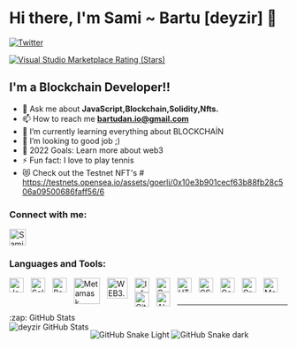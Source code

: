 # Hi there, I'm Sami ~ Bartu [deyzir] 👋 


[![Twitter ](https://img.shields.io/twitter/follow/Zasa_deyzir?color=1DA1F2&logo=twitter&style=for-the-badge)](https://twitter.com/intent/follow?original_referer=https%3A%2F%2Fgithub.com%2FZasa_deyzir&screen_name=Zasa_deyzir)

[![Visual Studio Marketplace Rating (Stars)](https://img.shields.io/visual-studio-marketplace/stars/codestackr.codestackr-theme?label=codeSTACKr%20VS%20Code%20Theme&logo=visualstudiocode&logoColor=ff652f&style=for-the-badge)](https://marketplace.visualstudio.com/items?itemName=codestackr.codestackr-theme)

## I'm a Blockchain Developer!!
- 💬  Ask me about **JavaScript,Blockchain,Solidity,Nfts.**
- 📫  How to reach me **bartudan.io@gmail.com**
- 🌱 I’m currently learning everything about BLOCKCHAİN
- 👯 I’m looking to good job ;)
- 🥅 2022 Goals: Learn more about web3
- ⚡ Fun fact: I love to play tennis 
- 😻 Check out the Testnet NFT's # https://testnets.opensea.io/assets/goerli/0x10e3b901cecf63b88fb28c506a09500686faff56/6
<h3 align="left">Connect with me:</h3>
<p align="left">
<a href="https://www.linkedin.com/in/sami-bartu/" target="blank" rel=”noopener”><img align="center" src="https://velanovascular.com/wp-content/uploads/2020/06/LinkedIn.png" alt="SamiBartu" height="30" width="30" /></a>


### Languages and Tools:
<img align="left" alt="JavaScript" width="26px" src="https://cdn.jsdelivr.net/gh/devicons/devicon/icons/javascript/javascript-original.svg" style="padding-right:10px;" />
<img align="left" alt="Solidity" width="26px" src="https://user-images.githubusercontent.com/64195458/205886935-fea7d8f2-c496-45d4-90a3-18d0927288c2.png" style="padding-right:10px;" />
<img align="left" alt="React" width="26px" src="https://cdn.jsdelivr.net/gh/devicons/devicon/icons/react/react-original.svg" style="padding-right:10px;" />
<img align="left" alt="Metamask" width='47px' src='https://user-images.githubusercontent.com/64195458/205884250-c71b1a24-e040-477c-b7fe-b342a2bf85c5.png' style="padding-right:10px;" />
<img align="left" alt="WEB3.JS" width="37px" src='https://user-images.githubusercontent.com/64195458/205890430-e4ea429e-01a7-4b5b-9c57-deb10fb19be2.jpeg'
style="padding-right:10px;" />
<img align="left" alt="Infura" width="26px" src='https://user-images.githubusercontent.com/64195458/205885129-d41739c8-afff-4099-a967-2697b07b1492.png'
style="padding-right:10px;" />
<img align="left" alt="Ganache" width="25px" src='https://user-images.githubusercontent.com/64195458/205888094-ab3278c1-f0b1-4253-81a2-50748d3aeb36.jpeg'style="padding-right:10px;" /> 
<img align="left" alt="HTML5" width="26px" src="https://cdn.jsdelivr.net/gh/devicons/devicon/icons/html5/html5-original.svg" style="padding-right:10px;" />
<img align="left" alt="CSS3" width="26px" src="https://cdn.jsdelivr.net/gh/devicons/devicon/icons/css3/css3-original.svg" style="padding-right:10px;" />
<img align="left" alt="Gatsby" width="26px" src="https://cdn.jsdelivr.net/gh/devicons/devicon/icons/gatsby/gatsby-original.svg" style="padding-right:10px;" />
<img align="left" alt="GraphQL" width="26px" src="https://cdn.jsdelivr.net/gh/devicons/devicon/icons/graphql/graphql-plain.svg" style="padding-right:10px;" />
<img align="left" alt="MongoDB" width="26px" src="https://cdn.jsdelivr.net/gh/devicons/devicon/icons/mongodb/mongodb-original.svg" style="padding-right:10px;" />
<img align="left" alt="Git" width="26px" src="https://cdn.jsdelivr.net/gh/devicons/devicon/icons/git/git-original.svg" style="padding-right:10px;" />
<img align="left" alt="Alchemy" width="25px" src="https://user-images.githubusercontent.com/64195458/209793531-eb7e9696-8890-437d-a90c-267c58db8142.png"style="padding-right:10px;" />
<br />
<br />

---


  <summary>:zap: GitHub Stats</summary>

  <img align="left" alt="deyzir GitHub Stats" src="https://github-readme-stats.vercel.app/api?username=deyzir&show_icons=true&hide_border=false&title_color=ff652f&icon_color=FFE400&bg_color=09131B&text_color=ffffff&border_color=0c1a25" />


[twitter]:https://www.linkedin.com/in/sami-bartu/
[linkedin]:https://linkedin.com/in/codeSTACKr


<!-- Snake contributions graph https://github.com/Platane/snk -->
  ![GitHub Snake Light](https://github.com/lkotlarenko/lkotlarenko/blob/output/github-snake.svg#gh-light-mode-only)
  ![GitHub Snake dark](https://github.com/lkotlarenko/lkotlarenko/blob/output/github-snake-dark.svg#gh-dark-mode-only)
  

